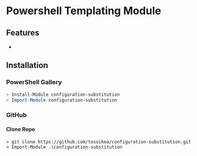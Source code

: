 # Powershell Templating Module

## Features

* 

## Installation

### PowerShell Gallery

```powershell
> Install-Module configuration-substitution
> Import-Module configuration-substitution
```

### GitHub

#### Clone Repo

```terminal
> git clone https://github.com/tosoikea/configuration-substitution.git
> Import-Module .\configuration-substitution

```